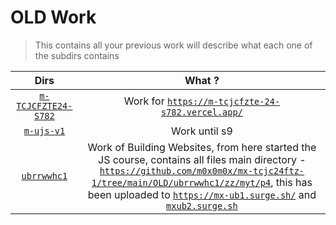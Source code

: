 # OLD Work

> This contains all your previous work will describe what each one of the subdirs contains

|                    Dirs                    |                                                                                                                                                                                        What ?                                                                                                                                                                                        |
| :----------------------------------------: | :----------------------------------------------------------------------------------------------------------------------------------------------------------------------------------------------------------------------------------------------------------------------------------------------------------------------------------------------------------------------------------: |
| [`m-TCJCFZTE24-S782`](./m-TCJCFZTE24-S782) |                                                                                                                                             Work for [`https://m-tcjcfzte-24-s782.vercel.app/`](https://m-tcjcfzte-24-s782.vercel.app/)                                                                                                                                              |
|         [`m-ujs-v1`](./m-ujs-v1/)          |                                                                                                                                                                                    Work until s9                                                                                                                                                                                     |
|        [`ubrrwwhc1`](./ubrrwwhc1/)         | Work of Building Websites, from here started the JS course, contains all files main directory -[`https://github.com/m0x0m0x/mx-tcjc24ftz-1/tree/main/OLD/ubrrwwhc1/zz/myt/p4`](https://github.com/m0x0m0x/mx-tcjc24ftz-1/tree/main/OLD/ubrrwwhc1/zz/myt/p4), this has been uploaded to [`https://mx-ub1.surge.sh/`](https://mx-ub1.surge.sh/) and [`mxub2.surge.sh`](mxub2.surge.sh) |
